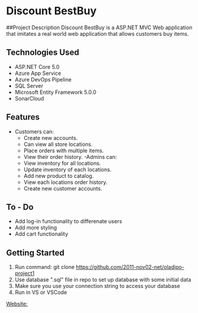 # Discount BestBuy

##Project Description 
Discount BestBuy is a ASP.NET MVC Web application that imitates a real world web application that allows customers buy items.

## Technologies Used
- ASP.NET Core 5.0
- Azure App Service
- Azure DevOps Pipeline
- SQL Server
- Microsoft Entity Framework 5.0.0 
- SonarCloud

## Features
- Customers can: 
   - Create new accounts.
   - Can view all store locations.
   - Place orders with multiple items.
   - View their order history.
-Admins can:
   - View inventory for all locations.
   - Update inventory of each locations.
   - Add new product to catalog.
   - View each locations order history.
   - Create new customer accounts.
   
 ## To - Do
 - Add log-in functionality to differenate users
 - Add more styling
 - Add cart functionality
 
## Getting Started
1) Run command: git clone https://github.com/2011-nov02-net/oladipo-project1
2) Use database ".sql" file in repo to set up database with some initial data
3) Make sure you use your connection string to access your database 
4) Run in VS or VSCode

[Website: ](https://osinubi-storeapp.azurewebsites.net/)






